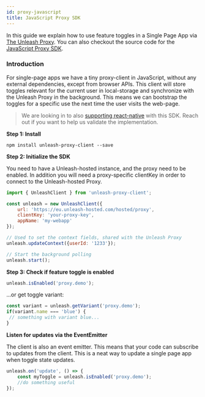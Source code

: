 ```yaml
---
id: proxy-javascript
title: JavaScript Proxy SDK
---
```


In this guide we explain how to use feature toggles in a Single Page App via [The Unleash Proxy](./unleash-proxy). You can also checkout the source code for the [JavaScript Proxy SDK](https://github.com/unleash-hosted/unleash-proxy-client-js).


### Introduction
For single-page apps we have a tiny proxy-client in JavaScript, without any external dependencies, except from browser APIs. This client will store toggles relevant for the current user in local-storage and synchronize with the Unleash Proxy in the background. This means we can bootstrap the toggles for a specific use the next time the user visits the web-page.

> We are looking in to also [supporting react-native](https://github.com/Unleash/unleash/issues/785) with this SDK. Reach out if you want to help us validate the implementation. 


**Step 1: Install**

```
npm install unleash-proxy-client --save
```

**Step 2: Initialize the SDK** 

You need to have a Unleash-hosted instance, and the proxy need to be enabled. In addition you will need a proxy-specific clientKey in order to connect to the Unleash-hosted Proxy.


```js
import { UnleashClient } from 'unleash-proxy-client';

const unleash = new UnleashClient({
    url: 'https://eu.unleash-hosted.com/hosted/proxy',
    clientKey: 'your-proxy-key',
    appName: 'my-webapp'
});

// Used to set the context fields, shared with the Unleash Proxy
unleash.updateContext({userId: '1233'});

// Start the background polling
unleash.start();
``` 

**Step 3: Check if feature toggle is enabled**

```js
unleash.isEnabled('proxy.demo');
```

...or get toggle variant:

```js
const variant = unleash.getVariant('proxy.demo');
if(variant.name === 'blue') {
 // something with variant blue...
}
```

**Listen for updates via the EventEmitter** 

The client is also an event emitter. This means that your code can subscribe to updates from the client. This is a neat way to update a single page app when toggle state updates.

```js
unleash.on('update', () => {
    const myToggle = unleash.isEnabled('proxy.demo');
    //do something useful
});
```